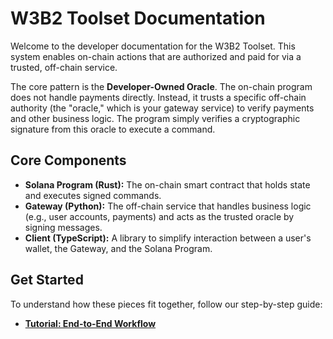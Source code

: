 # W3B2 Toolset Documentation

Welcome to the developer documentation for the W3B2 Toolset. This system enables on-chain actions that are authorized and paid for via a trusted, off-chain service.

The core pattern is the **Developer-Owned Oracle**. The on-chain program does not handle payments directly. Instead, it trusts a specific off-chain authority (the "oracle," which is your gateway service) to verify payments and other business logic. The program simply verifies a cryptographic signature from this oracle to execute a command.

## Core Components

*   **Solana Program (Rust):** The on-chain smart contract that holds state and executes signed commands.
*   **Gateway (Python):** The off-chain service that handles business logic (e.g., user accounts, payments) and acts as the trusted oracle by signing messages.
*   **Client (TypeScript):** A library to simplify interaction between a user's wallet, the Gateway, and the Solana Program.

## Get Started

To understand how these pieces fit together, follow our step-by-step guide:

*   **[Tutorial: End-to-End Workflow](./end-to-end-workflow.md)**